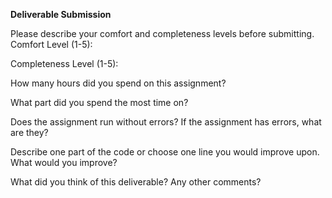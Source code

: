 **Deliverable Submission**

Please describe your comfort and completeness levels before submitting. Comfort Level (1-5):

Completeness Level (1-5):

How many hours did you spend on this assignment?

What part did you spend the most time on?

Does the assignment run without errors? If the assignment has errors, what are they?

Describe one part of the code or choose one line you would improve upon. What would you improve?

What did you think of this deliverable? Any other comments?

